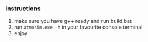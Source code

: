 ### instructions

1. make sure you have g++ ready and run build.bat
2. run `atmosim.exe -h` in your favourite console terminal
3. enjoy
